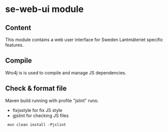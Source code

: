 # se-web-ui module

## Content

This module contains a web user interface for Sweden Lantmäteriet specific features.


## Compile

Wro4j is is used to compile and manage JS dependencies.


## Check & format file

Maven build running with profile "jslint" runs:
 * fixjsstyle for fix JS style
 * gjslint for checking JS files
 
```
 mvn clean install -Pjslint
```

